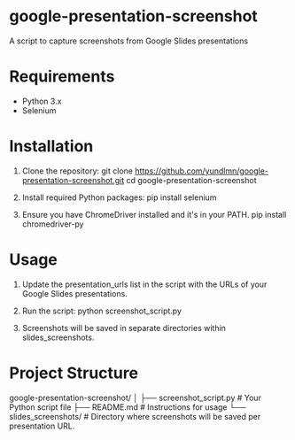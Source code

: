 # google-presentation-screenshot
A script to capture screenshots from Google Slides presentations

# Requirements

- Python 3.x
- Selenium

# Installation

1. Clone the repository:
   git clone https://github.com/yundlmn/google-presentation-screenshot.git
   cd google-presentation-screenshot

2. Install required Python packages:
   pip install selenium

3. Ensure you have ChromeDriver installed and it's in your PATH.
   pip install chromedriver-py

# Usage

1. Update the presentation_urls list in the script with the URLs of your Google Slides presentations.

2. Run the script:
   python screenshot_script.py

3. Screenshots will be saved in separate directories within slides_screenshots.

# Project Structure

google-presentation-screenshot/
│
├── screenshot_script.py      # Your Python script file
├── README.md                 # Instructions for usage
└── slides_screenshots/       # Directory where screenshots will be saved per presentation URL.
